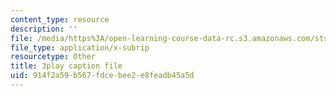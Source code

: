 ```yaml
---
content_type: resource
description: ''
file: /media/https%3A/open-learning-course-data-rc.s3.amazonaws.com/sts-050-the-history-of-mit-spring-2011/914f2a59b567fdcebee2e8feadb45a5d_QaY9AxkqifQ.srt
file_type: application/x-subrip
resourcetype: Other
title: 3play caption file
uid: 914f2a59-b567-fdce-bee2-e8feadb45a5d
---
```

